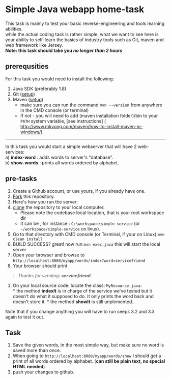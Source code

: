 # Simple Java webapp home-task

This task is mainly to test your basic reverse-engineering and tools learning abilities.  
while the actual coding task is rather simple, what we want to see here is your ability to self-learn the basics of industry tools such as Git, maven and web framework like Jersey.  
**Note: this task should take you *no longer than 2 hours***

## prerequsities

For this task you would need to install the following:  
1. Java SDK (preferably 1.8)  
2. Git ([setup](https://help.github.com/articles/set-up-git/))  
3. Maven ([setup](https://maven.apache.org/guides/getting-started/maven-in-five-minutes.html))  
    * make sure you can run the command `mvn --version` from anywhere in the CMD console (or terminal)  
    * If not - you will need to add (maven installation folder)/bin to your `PATH` system variable, [see instructions] ( http://www.mkyong.com/maven/how-to-install-maven-in-windows/).  

---

In this task you would start a simple webserver that will have 2 web-services:  
a) **index-word** : adds words to server's "database".  
b) **show-words** : prints all words ordered by alphabet.


## pre-tasks

1. Create a Github account, or use yours, if you already have one.  
1. [Fork](https://help.github.com/articles/fork-a-repo/) this repository.  
1. Here's how you run the server:  
  1. [clone](https://help.github.com/articles/fork-a-repo/#step-2-create-a-local-clone-of-your-fork) the  repository to your local computer. 
     * Please note the codebase local location, that is your root workspace dir  
     * It can be , for instance : `C:\workspace\simple-service`  (or `~/workspace/simple-service` on linux).  
  1. Go to that directory with CMD console (or Terminal, if your on Linux) `mvn clean install`   
  1. BUILD SUCCESS? great! now run `mvn exec:java` this will start the local server  
  1. Open your browser and browse to `http://localhost:8080/myapp/words/index?word=servicefriend`  
  1. Your browser should print  
   > *Thanks for sending: **servicefriend***  
  1. On your local source code: locate the class: `MyResource.java`:  
    * the method **indexIt** is in charge of the service we've tested but it doesn't do what it supposed to do. It only prints the word back and doesn't store it.
    * the method **showIt** is still unplemented.

Note that if you change anything you will have to run seeps 3.2 and 3.3 again to test it out.

## Task
1. Save the given words, in the most simple way, but make sure no word is saved more than once.
2. When going to `http://localhost:8080/myapp/words/show` I should get a print of all words ordered by alphabet. (**can still be plain text, no special HTML needed**)
3. push your changes to github.
